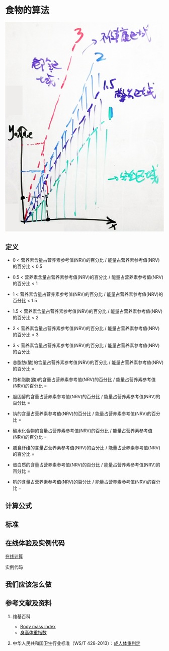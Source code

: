 # 食物的算法

![食品的算法](/images/食品的分析算法/食品的算法.jpg)

## 定义

- 0 < 营养素含量占营养素参考值(NRV)的百分比 / 能量占营养素参考值(NRV)的百分比 < 0.5
- 0.5 < 营养素含量占营养素参考值(NRV)的百分比 / 能量占营养素参考值(NRV)的百分比 < 1
- 1 < 营养素含量占营养素参考值(NRV)的百分比 / 能量占营养素参考值(NRV)的百分比 < 1.5
- 1.5 < 营养素含量占营养素参考值(NRV)的百分比 / 能量占营养素参考值(NRV)的百分比 < 2
- 2 < 营养素含量占营养素参考值(NRV)的百分比 / 能量占营养素参考值(NRV)的百分比 < 3
- 3 < 营养素含量占营养素参考值(NRV)的百分比 / 能量占营养素参考值(NRV)的百分比 

- 总脂肪(酸)的含量占营养素参考值(NRV)的百分比 / 能量占营养素参考值(NRV)的百分比 = 
- 饱和脂肪(酸)的含量占营养素参考值(NRV)的百分比 / 能量占营养素参考值(NRV)的百分比 = 
- 胆固醇的含量占营养素参考值(NRV)的百分比 / 能量占营养素参考值(NRV)的百分比 = 
- 钠的含量占营养素参考值(NRV)的百分比 / 能量占营养素参考值(NRV)的百分比 = 
- 碳水化合物的含量占营养素参考值(NRV)的百分比 / 能量占营养素参考值(NRV)的百分比 = 
- 膳食纤维的含量占营养素参考值(NRV)的百分比 / 能量占营养素参考值(NRV)的百分比 = 
- 蛋白质的含量占营养素参考值(NRV)的百分比 / 能量占营养素参考值(NRV)的百分比 = 
- 钙的含量占营养素参考值(NRV)的百分比 / 能量占营养素参考值(NRV)的百分比 = 

## 计算公式

## 标准

## 在线体验及实例代码

[在线计算](https://jsfiddle.net/quanbinn/f6y5jb8p/)

实例代码

## 我们应该怎么做

## 参考文献及资料

1. 维基百科
	- [Body mass index](https://en.wikipedia.org/wiki/Body_mass_index)
	- [身高体重指数](https://zh.wikipedia.org/wiki/%E8%BA%AB%E9%AB%98%E9%AB%94%E9%87%8D%E6%8C%87%E6%95%B8)

2. 中华人民共和国卫生行业标准（WS/T 428-2013）：[成人体重判定](http://www.moh.gov.cn/ewebeditor/uploadfile/2013/08/20130808135715967.pdf)

